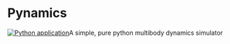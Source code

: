 # Pynamics
[![Python application](https://github.com/AlexP210/pynamics/actions/workflows/test.yml/badge.svg)](https://github.com/AlexP210/pynamics/actions/workflows/test.yml)A simple, pure python multibody dynamics simulator

